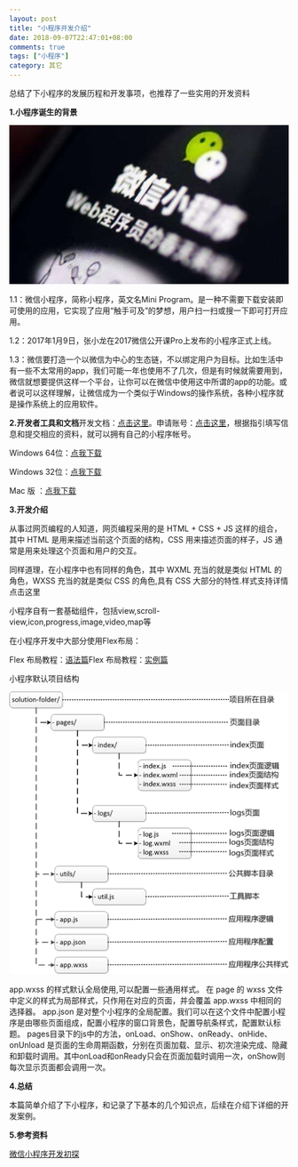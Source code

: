 ```yaml
---
layout: post
title: "小程序开发介绍"
date: 2018-09-07T22:47:01+08:00
comments: true
tags: ["小程序"]
category: 其它
---
```


总结了下小程序的发展历程和开发事项，也推荐了一些实用的开发资料

<!-- more -->

**1.小程序诞生的背景**

![../uploads/2020/10/4019366196.jpg](../uploads/2020/10/4019366196.jpg)

1.1：微信小程序，简称小程序，英文名Mini Program。是一种不需要下载安装即可使用的应用，它实现了应用“触手可及”的梦想，用户扫一扫或搜一下即可打开应用。

1.2：2017年1月9日，张小龙在2017微信公开课Pro上发布的小程序正式上线。

1.3：微信要打造一个以微信为中心的生态链，不以绑定用户为目标。比如生活中有一些不太常用的app，我们可能一年也使用不了几次，但是有时候就需要用到，微信就想要提供这样一个平台，让你可以在微信中使用这中所谓的app的功能。或者说可以这样理解，让微信成为一个类似于Windows的操作系统，各种小程序就是操作系统上的应用软件。

**2.开发者工具和文档**开发文档：[点击这里](https://developers.weixin.qq.com/miniprogram/dev/framework/)。申请账号：[点击这里](https://mp.weixin.qq.com/wxopen/waregister?action=step1)，根据指引填写信息和提交相应的资料，就可以拥有自己的小程序帐号。

Windows 64位：[点我下载](https://servicewechat.com/wxa-dev-logic/download_redirect?type=x64&from=mpwiki&t=1474644089434)

Windows 32位：[点我下载](https://servicewechat.com/wxa-dev-logic/download_redirect?type=ia32&from=mpwiki&t=1474644089434)

Mac 版 ：[点我下载](https://servicewechat.com/wxa-dev-logic/download_redirect?type=darwin&from=mpwiki&t=1474644089434)

**3.开发介绍**

从事过网页编程的人知道，网页编程采用的是 HTML + CSS + JS 这样的组合，其中 HTML 是用来描述当前这个页面的结构，CSS 用来描述页面的样子，JS 通常是用来处理这个页面和用户的交互。

同样道理，在小程序中也有同样的角色，其中 WXML 充当的就是类似 HTML 的角色，WXSS 充当的就是类似 CSS 的角色,具有 CSS 大部分的特性.样式支持详情点击这里

小程序自有一套基础组件，包括view,scroll-view,icon,progress,image,video,map等

在小程序开发中大部分使用Flex布局：

Flex 布局教程：[语法篇](http://www.ruanyifeng.com/blog/2015/07/flex-grammar.html)Flex 布局教程：[实例篇](http://www.ruanyifeng.com/blog/2015/07/flex-examples.html)

小程序默认项目结构

![../uploads/2020/10/3356873714.png](../uploads/2020/10/3356873714.png)

app.wxss 的样式默认全局使用,可以配置一些通用样式。 
在 page 的 wxss 文件中定义的样式为局部样式，只作用在对应的页面，并会覆盖 app.wxss 中相同的选择器。
app.json 是对整个小程序的全局配置。我们可以在这个文件中配置小程序是由哪些页面组成，配置小程序的窗口背景色，配置导航条样式，配置默认标题。
pages目录下的js中的方法，onLoad、onShow、onReady、onHide、onUnload 是页面的生命周期函数，分别在页面加载、显示、初次渲染完成、隐藏和卸载时调用。其中onLoad和onReady只会在页面加载时调用一次，onShow则每次显示页面都会调用一次。

**4.总结**

本篇简单介绍了下小程序，和记录了下基本的几个知识点，后续在介绍下详细的开发案例。

**5.参考资料**

[微信小程序开发初探](https://www.cnblogs.com/edisonchou/p/6081851.html)